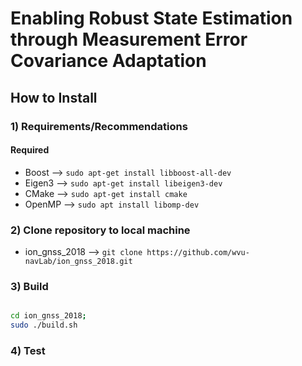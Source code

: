 # Enabling Robust State Estimation through Measurement Error Covariance Adaptation

## How to Install


### 1) Requirements/Recommendations

#### Required
* Boost -->  ```` sudo apt-get install libboost-all-dev ````
* Eigen3 --> ```` sudo apt-get install libeigen3-dev ````
* CMake -->  ```` sudo apt-get install cmake ````
* OpenMP --> ```` sudo apt install libomp-dev ````


### 2) Clone repository to local machine  
* ion_gnss_2018 --> ```` git clone https://github.com/wvu-navLab/ion_gnss_2018.git  ````


### 3) Build

````bash

cd ion_gnss_2018;
sudo ./build.sh

````

### 4) Test
